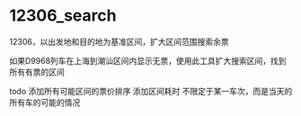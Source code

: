 # 12306_search
12306，以出发地和目的地为基准区间，扩大区间范围搜索余票

如果D9968列车在上海到潮汕区间内显示无票，使用此工具扩大搜索区间，找到所有有票的区间

todo
添加所有可能区间的票价排序
添加区间耗时
不限定于某一车次，而是当天的所有车的可能的情况
